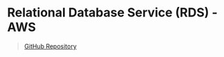 # Relational Database Service (RDS) - AWS

> [GitHub Repository](https://github.com/cerceda-aaron/rds)